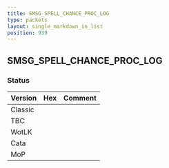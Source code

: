 ```yaml
---
title: SMSG_SPELL_CHANCE_PROC_LOG
type: packets
layout: single_markdown_in_list
position: 939
---
```


## SMSG_SPELL_CHANCE_PROC_LOG

### Status

Version | Hex | Comment
---------- | ---------- | ---------- 
Classic |  |  
TBC |  |  
WotLK |  |  
Cata |  |  
MoP |  |  